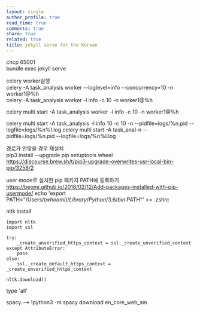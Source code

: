 ```yaml
---
layout: single
author_profile: true
read_time: true
comments: true
share: true
related: true
title: jekyll serve for the Korean
---
```


chcp 65001  
bundle exec jekyll serve

celery worker실행  
celery -A task_analysis worker --loglevel=info --concurrency=10 -n worker1@%h   
celery -A task_analysis worker -l info -c 10 -n worker1@%h 

celery multi start -A task_analysis worker -l info -c 10 -n worker1@%h 

celery multi start -A task_analysis  -l info 10 -c 10 -n --pidfile=logs/%n.pid --logfile=logs/%n%I.log
celery multi start -A task_anal-n --pidfile=logs/%n.pid --logfile=logs/%n%I.log


경로가 안맞을 경우 재설치  
pip3 install --upgrade pip setuptools wheel  
https://discourse.brew.sh/t/pip3-upgrade-overwrites-usr-local-bin-pip/3258/2

user mode로 설치한 pip 패키지 PATH에 등록하기
https://beomi.github.io/2018/02/12/Add-packages-installed-with-pip-usermode/
echo 'export PATH="/Users/$(whoami)/Library/Python/3.6/bin:$PATH"' >> .zshrc

nltk install 
```
import nltk
import ssl

try:
    _create_unverified_https_context = ssl._create_unverified_context
except AttributeError:
    pass
else:
    ssl._create_default_https_context = _create_unverified_https_context

nltk.download()
```
type 'all'

spacy -->
!python3 -m spacy download en_core_web_sm
